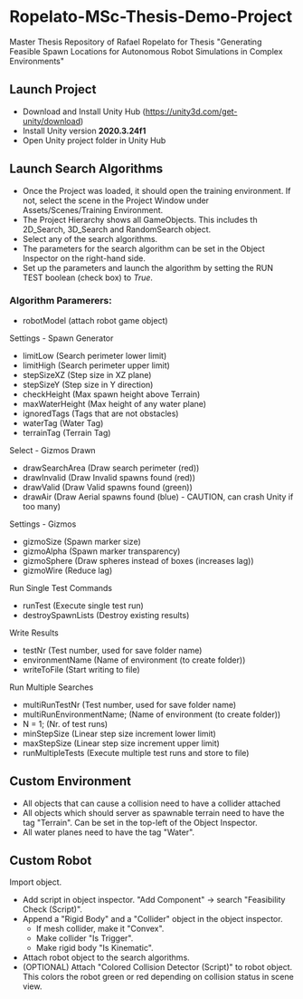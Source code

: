 # Ropelato-MSc-Thesis-Demo-Project
 Master Thesis Repository of Rafael Ropelato for Thesis "Generating Feasible Spawn Locations for Autonomous Robot Simulations in Complex Environments"


## Launch Project
- Download and Install Unity Hub (https://unity3d.com/get-unity/download)
- Install Unity version **2020.3.24f1**
- Open Unity project folder in Unity Hub


## Launch Search Algorithms
- Once the Project was loaded, it should open the training environment. If not, select the scene in the Project Window under Assets/Scenes/Training Environment.
- The Project Hierarchy shows all GameObjects. This includes th 2D\_Search, 3D\_Search and RandomSearch object.
- Select any of the search algorithms.
- The parameters for the search algorithm can be set in the Object Inspector on the right-hand side.
- Set up the parameters and launch the algorithm by setting the RUN TEST boolean (check box) to $True$.

### Algorithm Paramerers:
 - robotModel 	(attach robot game object)

Settings - Spawn Generator
 - limitLow 		(Search perimeter lower limit)
 - limitHigh		(Search perimeter upper limit)
 - stepSizeXZ 		(Step size in XZ plane)
 - stepSizeY 		(Step size in Y direction)
 - checkHeight 		(Max spawn height above Terrain)
 - maxWaterHeight 	(Max height of any water plane)
 - ignoredTags 		(Tags that are not obstacles)
 - waterTag		(Water Tag)
 - terrainTag		(Terrain Tag)

Select - Gizmos Drawn
 - drawSearchArea	(Draw search perimeter (red))
 - drawInvalid		(Draw Invalid spawns found (red))
 - drawValid		(Draw Valid spawns found (green))
 - drawAir		(Draw Aerial spawns found (blue) - CAUTION, can crash Unity if too many)

Settings - Gizmos
 - gizmoSize		(Spawn marker size)
 - gizmoAlpha		(Spawn marker transparency)
 - gizmoSphere		(Draw spheres instead of boxes (increases lag))
 - gizmoWire		(Reduce lag)

Run Single Test Commands
 - runTest	 	(Execute single test run)
 - destroySpawnLists	(Destroy existing results)

Write Results
 - testNr		(Test number, used for save folder name)
 - environmentName	(Name of environment (to create folder))
 - writeToFile		(Start writing to file)

Run Multiple Searches
 - multiRunTestNr	(Test number, used for save folder name)
 - multiRunEnvironmentName;	(Name of environment (to create folder))
 - N = 1;      		(Nr. of test runs)
 - minStepSize		(Linear step size increment lower limit)
 - maxStepSize		(Linear step size increment upper limit)
 - runMultipleTests	(Execute multiple test runs and store to file)


## Custom Environment
- All objects that can cause a collision need to have a collider attached
- All objects which should server as spawnable terrain need to have the tag "Terrain". Can be set in the top-left of the Object Inspector.
- All water planes need to have the tag "Water".


## Custom Robot
Import object.
- Add script in object inspector. "Add Component" -> search "Feasibility Check (Script)".
- Append a "Rigid Body" and a "Collider" object in the object inspector.
  - If mesh collider, make it "Convex".
  - Make collider "Is Trigger".
  - Make rigid body "Is Kinematic".
- Attach robot object to the search algorithms.
- (OPTIONAL) Attach "Colored Collision Detector (Script)" to robot object. This colors the robot green or red depending on collision status in scene view.